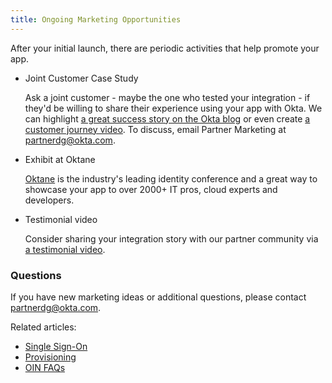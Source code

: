 ```yaml
---
title: Ongoing Marketing Opportunities
---
```


After your initial launch, there are periodic activities that help promote your app.

* Joint Customer Case Study

  Ask a joint customer - maybe the one who tested your integration - if they'd be willing to share their experience using your app with Okta.
  We can highlight [a great success story on the Okta blog](https://www.okta.com/blog/2016/12/afge-employees-and-members-seamlessly-access-their-applications-and-benefits-with-okta/) or even create [a customer journey video](https://www.okta.com/customers/).
  To discuss, email Partner Marketing at <partnerdg@okta.com>.

* Exhibit at Oktane

  [Oktane](https://www.okta.com/oktane17/) is the industry's leading identity conference and a great way to showcase your app to over 2000+ IT pros, cloud experts and developers.

* Testimonial video

  Consider sharing your integration story with our partner community via [a testimonial video](https://www.okta.com/partners/partner-testimonials/).

### Questions

If you have new marketing ideas or additional questions, please contact <partnerdg@okta.com>.

Related articles:

* [Single Sign-On](/use_cases/integrate_with_okta/sso-with-saml)
* [Provisioning](/use_cases/integrate_with_okta/provisioning)
* [OIN FAQs](/use_cases/integrate_with_okta/oan-faqs)
